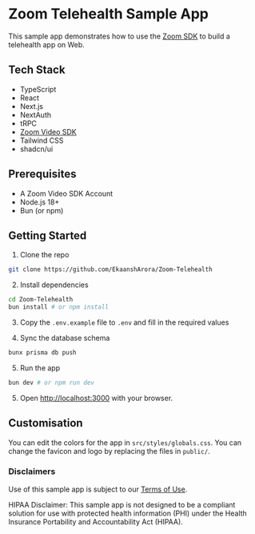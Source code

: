# Zoom Telehealth Sample App

This sample app demonstrates how to use the [Zoom SDK](https://developers.zoom.us/docs/video-sdk/web/) to build a telehealth app on Web.

## Tech Stack

- TypeScript
- React
- Next.js
- NextAuth
- tRPC
- [Zoom Video SDK](https://developers.zoom.us/docs/video-sdk/web/)
- Tailwind CSS
- shadcn/ui

## Prerequisites

- A Zoom Video SDK Account
- Node.js 18+
- Bun (or npm)

## Getting Started

1. Clone the repo

```bash
git clone https://github.com/EkaanshArora/Zoom-Telehealth
```

2. Install dependencies

```bash
cd Zoom-Telehealth
bun install # or npm install
```

3. Copy the `.env.example` file to `.env` and fill in the required values

4. Sync the database schema

```bash
bunx prisma db push
```

5. Run the app

```bash
bun dev # or npm run dev
```

5. Open [http://localhost:3000](http://localhost:3000) with your browser.

## Customisation

You can edit the colors for the app in `src/styles/globals.css`.
You can change the favicon and logo by replacing the files in `public/`.

### Disclaimers

Use of this sample app is subject to our [Terms of Use](https://explore.zoom.us/en/video-sdk-terms/).

HIPAA Disclaimer: This sample app is not designed to be a compliant solution for use with protected health information (PHI) under the Health Insurance Portability and Accountability Act (HIPAA).
